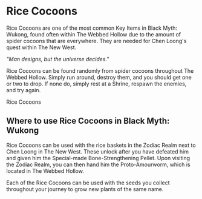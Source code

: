 # Rice Cocoons

Rice Cocoons are one of the most common Key Items in Black Myth: Wukong, found often within The Webbed Hollow due to the amount of spider cocoons that are everywhere. They are needed for Chen Loong's quest within The New West. 

_"Man designs, but the universe decides."_  
  
Rice Cocoons can be found randomly from spider cocoons throughout The Webbed Hollow. Simply run around, destroy them, and you should get one or two to drop. If none do, simply rest at a Shrine, respawn the enemies, and try again. 

Rice Cocoons

## Where to use Rice Cocoons in Black Myth: Wukong

Rice Cocoons can be used with the rice baskets in the Zodiac Realm next to Chen Loong in The New West. These unlock after you have defeated him and given him the Special-made Bone-Strengthening Pellet. Upon visiting the Zodiac Realm, you can then hand him the Proto-Amourworm, which is located in The Webbed Hollow. 

Each of the Rice Cocoons can be used with the seeds you collect throughout your journey to grow new plants of the same name.